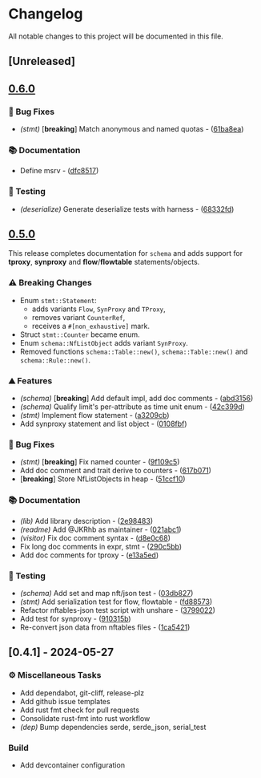 # Changelog

All notable changes to this project will be documented in this file.

## [Unreleased]

## [0.6.0](https://github.com/nftables-rs/nftables-rs/compare/v0.5.0...v0.6.0)

### 🐛 Bug Fixes

- *(stmt)* [**breaking**] Match anonymous and named quotas - ([61ba8ea](https://github.com/nftables-rs/nftables-rs/commit/61ba8eaec6502674104b77666dc89f8bc052e7ad))

### 📚 Documentation

- Define msrv - ([dfc8517](https://github.com/nftables-rs/nftables-rs/commit/dfc8517372dd8360dac27fbf8859d32b2f8f8bad))

### 🧪 Testing

- *(deserialize)* Generate deserialize tests with harness - ([68332fd](https://github.com/nftables-rs/nftables-rs/commit/68332fd8dfe3d03921b8f0fad64a324ba4b6b326))


## [0.5.0](https://github.com/namib-project/nftables-rs/compare/v0.4.1...v0.5.0)

This release completes documentation for `schema` and adds support for **tproxy**,
**synproxy** and **flow**/**flowtable** statements/objects.

### ⚠️ Breaking Changes

- Enum `stmt::Statement`:
  - adds variants `Flow`, `SynProxy` and `TProxy`,
  - removes variant `CounterRef`,
  - receives a `#[non_exhaustive]` mark.
- Struct `stmt::Counter` became enum.
- Enum `schema::NfListObject` adds variant `SynProxy`.
- Removed functions `schema::Table::new()`, `schema::Table::new()` and `schema::Rule::new()`.

### ⛰️ Features

- *(schema)* [**breaking**] Add default impl, add doc comments - ([abd3156](https://github.com/namib-project/nftables-rs/commit/abd3156e846c13be3a9c8a9df31395580ba0d75b))
- *(schema)* Qualify limit's per-attribute as time unit enum - ([42c399d](https://github.com/namib-project/nftables-rs/commit/42c399d2d26e8cb4ae9324e5315bcb746beb6f10))
- *(stmt)* Implement flow statement - ([a3209cb](https://github.com/namib-project/nftables-rs/commit/a3209cb2c293f64043d96a454dee9970eeda679a))
- Add synproxy statement and list object - ([0108fbf](https://github.com/namib-project/nftables-rs/commit/0108fbfc9ecf6523083b4bd77215431a90e11c16))

### 🐛 Bug Fixes

- *(stmt)* [**breaking**] Fix named counter - ([9f109c5](https://github.com/namib-project/nftables-rs/commit/9f109c51e4b657acf1194e4342f175b0394d2cd8))
- Add doc comment and trait derive to counters - ([617b071](https://github.com/namib-project/nftables-rs/commit/617b071330960cc8092ded5fcbaf91c0579e35d1))
- [**breaking**] Store NfListObjects in heap - ([51ccf10](https://github.com/namib-project/nftables-rs/commit/51ccf106dac1b810eec6d61af602284d594c440a))

### 📚 Documentation

- *(lib)* Add library description - ([2e98483](https://github.com/namib-project/nftables-rs/commit/2e98483b74a75c0e3dfed9dc53cc8d87ee0edda4))
- *(readme)* Add @JKRhb as maintainer - ([021abc1](https://github.com/namib-project/nftables-rs/commit/021abc1cbf636f980084e8390924691fa873d3df))
- *(visitor)* Fix doc comment syntax - ([d8e0c68](https://github.com/namib-project/nftables-rs/commit/d8e0c68391fdaa07c66ebb53e202239fae53be4b))
- Fix long doc comments in expr, stmt - ([290c5bb](https://github.com/namib-project/nftables-rs/commit/290c5bbb0c3890c0fa94b915e27b1d26b48f5042))
- Add doc comments for tproxy - ([e13a5ed](https://github.com/namib-project/nftables-rs/commit/e13a5ed90d9dcc9475e66e64ad0dc29a7bc71514))

### 🧪 Testing

- *(schema)* Add set and map nft/json test - ([03db827](https://github.com/namib-project/nftables-rs/commit/03db827a9a8630a3f10129b91eb47b06cb667c36))
- *(stmt)* Add serialization test for flow, flowtable - ([fd88573](https://github.com/namib-project/nftables-rs/commit/fd8857314d8a611724d753567664fd9301d4299e))
- Refactor nftables-json test script with unshare - ([3799022](https://github.com/namib-project/nftables-rs/commit/3799022069311f47770aa061da5c05bf70e306bb))
- Add test for synproxy - ([910315b](https://github.com/namib-project/nftables-rs/commit/910315ba22a8fc2f38e3d0e2ac84c670deb2ec82))
- Re-convert json data from nftables files - ([1ca5421](https://github.com/namib-project/nftables-rs/commit/1ca5421807e4663087cdcf5801ead27b74eb6b72))


## [0.4.1] - 2024-05-27

### ⚙️ Miscellaneous Tasks

- Add dependabot, git-cliff, release-plz
- Add github issue templates
- Add rust fmt check for pull requests
- Consolidate rust-fmt into rust workflow
- *(dep)* Bump dependencies serde, serde_json, serial_test

### Build

- Add devcontainer configuration

<!-- generated by git-cliff -->
